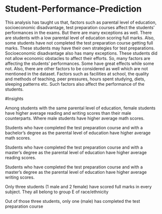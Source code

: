 # Student-Performance-Prediction
This analysis has taught us that, factors such as parental level of education, socioeconomic disadvantage, test preparation courses affect the students’ performances in the exams. But there are many exceptions as well. There are students with a low parental level of education scoring full marks. Also, some students have not completed the test preparation course getting full marks. These students may have their own strategies for test preparations. Socioeconomic disadvantage also has many exceptions. These students did not allow economic obstacles to affect their efforts. So, many factors are affecting the students’ performances. Some have great effects while some not. Also, there are other factors to be considered as well which are not mentioned in the dataset. Factors such as facilities at school, the quality and methods of teaching, peer pressures, hours spent studying, diets, sleeping patterns etc. Such factors also affect the performance of the students.

#Insights

Among students with the same parental level of education, female students have higher average reading and writing scores than their male counterparts. Where male students have higher average math scores.

Students who have completed the test preparation course and with a bachelor’s degree as the parental level of education have higher average math scores.

Students who have completed the test preparation course and with a master’s degree as the parental level of education have higher average reading scores.

Students who have completed the test preparation course and with a master’s degree as the parental level of education have higher average writing scores.

Only three students (1 male and 2 female) have scored full marks in every subject. They all belong to group E of race/ethnicity

Out of those three students, only one (male) has completed the test preparation course

